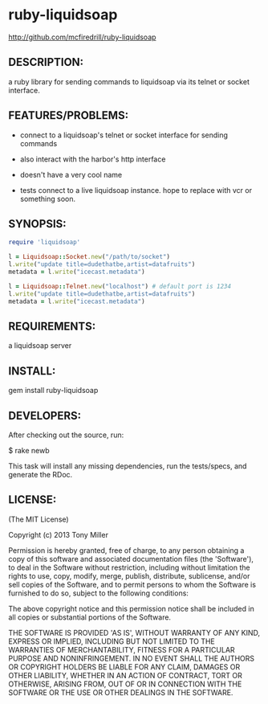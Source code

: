 # ruby-liquidsoap

http://github.com/mcfiredrill/ruby-liquidsoap

## DESCRIPTION:

a ruby library for sending commands to liquidsoap via its telnet or socket 
interface.


## FEATURES/PROBLEMS:

* connect to a liquidsoap's telnet or socket interface for sending commands

* also interact with the harbor's http interface

* doesn't have a very cool name

* tests connect to a live liquidsoap instance. hope to replace with vcr or
  something soon.

## SYNOPSIS:

``` ruby
require 'liquidsoap'

l = Liquidsoap::Socket.new("/path/to/socket")
l.write("update title=dudethatbe,artist=datafruits")
metadata = l.write("icecast.metadata")

l = Liquidsoap::Telnet.new("localhost") # default port is 1234
l.write("update title=dudethatbe,artist=datafruits")
metadata = l.write("icecast.metadata")
```

## REQUIREMENTS:

a liquidsoap server

## INSTALL:

gem install ruby-liquidsoap

## DEVELOPERS:

After checking out the source, run:

  $ rake newb

This task will install any missing dependencies, run the tests/specs,
and generate the RDoc.

## LICENSE:

(The MIT License)

Copyright (c) 2013 Tony Miller

Permission is hereby granted, free of charge, to any person obtaining
a copy of this software and associated documentation files (the
'Software'), to deal in the Software without restriction, including
without limitation the rights to use, copy, modify, merge, publish,
distribute, sublicense, and/or sell copies of the Software, and to
permit persons to whom the Software is furnished to do so, subject to
the following conditions:

The above copyright notice and this permission notice shall be
included in all copies or substantial portions of the Software.

THE SOFTWARE IS PROVIDED 'AS IS', WITHOUT WARRANTY OF ANY KIND,
EXPRESS OR IMPLIED, INCLUDING BUT NOT LIMITED TO THE WARRANTIES OF
MERCHANTABILITY, FITNESS FOR A PARTICULAR PURPOSE AND NONINFRINGEMENT.
IN NO EVENT SHALL THE AUTHORS OR COPYRIGHT HOLDERS BE LIABLE FOR ANY
CLAIM, DAMAGES OR OTHER LIABILITY, WHETHER IN AN ACTION OF CONTRACT,
TORT OR OTHERWISE, ARISING FROM, OUT OF OR IN CONNECTION WITH THE
SOFTWARE OR THE USE OR OTHER DEALINGS IN THE SOFTWARE.

